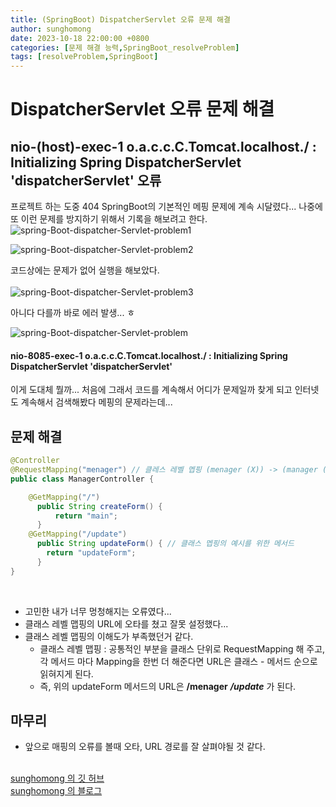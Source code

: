 ```yaml
---
title: (SpringBoot) DispatcherServlet 오류 문제 해결 
author: sunghomong
date: 2023-10-18 22:00:00 +0800
categories: [문제 해결 능력,SpringBoot_resolveProblem]
tags: [resolveProblem,SpringBoot]
---
```


# DispatcherServlet 오류 문제 해결 

## nio-(host)-exec-1 o.a.c.c.C.Tomcat.localhost./ : Initializing Spring DispatcherServlet 'dispatcherServlet' 오류

프로젝트 하는 도중 404 SpringBoot의 기본적인 메핑 문제에 계속 시달렸다... 나중에 또 이런 문제를 방지하기 위해서 기록을 해보려고 한다.
<img src="https://i.ibb.co/8KNDVRz/spring-Boot-dispatcher-Servlet-problem1.png" alt="spring-Boot-dispatcher-Servlet-problem1">

<img src="https://i.ibb.co/qYqCLVm/spring-Boot-dispatcher-Servlet-problem2.png" alt="spring-Boot-dispatcher-Servlet-problem2">

코드상에는 문제가 없어 실행을 해보았다.
<br><br>
<img src="https://i.ibb.co/MG3xrjL/spring-Boot-dispatcher-Servlet-problem3.png" alt="spring-Boot-dispatcher-Servlet-problem3">

아니다 다를까 바로 에러 발생... ㅎ

<img src="https://i.ibb.co/RN5TMPq/spring-Boot-dispatcher-Servlet-problem.png" alt="spring-Boot-dispatcher-Servlet-problem" border="0">

#### nio-8085-exec-1 o.a.c.c.C.Tomcat.localhost./ : Initializing Spring DispatcherServlet 'dispatcherServlet'

이게 도대체 뭘까... 처음에 그래서 코드를 계속해서 어디가 문제일까 찾게 되고 인터넷도 계속해서 검색해봤다 메핑의 문제라는데...

## 문제 해결

```java
@Controller
@RequestMapping("menager") // 클레스 레벨 멥핑 (menager (X)) -> (manager (O))
public class ManagerController {

    @GetMapping("/")
      public String createForm() {
          return "main";
      }
    @GetMapping("/update")
      public String updateForm() { // 클래스 멥핑의 예시를 위한 메서드
        return "updateForm";
      }
}
```

<br>

- 고민한 내가 너무 멍청해지는 오류였다...
- 클래스 레벨 맵핑의 URL에 오타를 쳤고 잘못 설정했다...
- 클래스 레벨 맵핑의 이해도가 부족했던거 같다.
  - 클래스 레벨 맵핑 : 
공통적인  부분을 클래스 단위로 RequestMapping 해 주고, 각 메서드 마다 Mapping을 한번 더 해준다면 URL은 클래스 - 메서드 순으로 읽혀지게 된다.
  - 즉, 위의 updateForm 메서드의 URL은 **/menager** ***/update*** 가 된다.


## 마무리

- 앞으로 매핑의 오류를 볼때 오타, URL 경로를 잘 살펴야될 것 같다.
<br><br>

[sunghomong 의 깃 허브](https://github.com/sunghomong) <br>
[sunghomong 의 블로그](https://sunghomong.github.io/)
